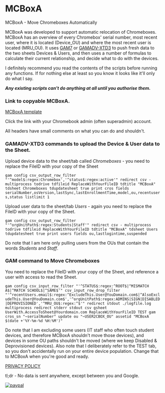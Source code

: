 # MCBoxA
MCBoxA - Move Chromeboxes Automatically

MCBoxA was developed to support automatic relocation of Chromeboxes. MCBoxA has an overview of every Chromebox' serial number, most recent user, where it is located (Device_OU) and where the most recent user is located (MRU_OU). It uses [GAM7](https://github.com/GAM-team/GAM) or [GAMADV-XTD3](https://github.com/taers232c/GAMADV-XTD3) to push fresh data to the two sheets Devices & Users, and then uses a number of formulas to calculate their current relationship, and decide what to do with the devices.						

I definitely recommend you read the contents of the scripts before running any functions. If for nothing else at least so you know it looks like it'll only do what I say.

_**Any existing scripts can't do anything at all until you authorise them.**_

### Link to copyable MCBoxA.

[MCBoxA template](https://docs.google.com/spreadsheets/d/1qT1E6aUzULE9KyI-_hLuPKOxyC3DgBN-Rxwbpc6GSQo/copy)

Click the link with your Chromebook admin (often superadmin) account.

All headers have small comments on what you can do and shouldn't.

### GAMADV-XTD3 commands to upload the Device & User data to the Sheet.

Upload device data to the sheet/tab called _Chromeboxes_ - you need to replace the FileID with your copy of the Sheet

```gam config csv_output_row_filter "'^model$:regex:Chromebox','^status$:regex:active'" redirect csv - multiprocess todrive tdfileid ReplaceWithYourFileID tdtitle "MCBoxA" tdsheet Chromeboxes tdupdatesheet true print cros fields serialNumber,osVersion,lastSync,lastEnrollmentTime,model,ou,recentusers,status listlimit 1```

Upload user data to the sheet/tab _Users_ - again you need to replace the FileID with your copy of the Sheet.

```gam config csv_output_row_filter "'^orgUnitPath$:regex:Students|Staff'" redirect csv - multiprocess todrive tdfileid ReplaceWithYourFileID tdtitle "MCBoxA" tdsheet Users tdupdatesheet true print users fields ou,lastlogintime,suspended```

Do note that I am here only pulling users from the OUs that contain the words _Students_ and _Staff_.

### GAM command to Move Chromeboxes
You need to replace the FileID with your copy of the Sheet, and reference a user with access to read the Sheet.

```gam config csv_input_row_filter "'^STATUS$:regex:^ROOT$|^MISMATCH A$|^MATCH SCHOOL$|^SAME$'" csv_input_row_drop_filter "'^recentUsers.email$:regex:^ExcludeThis.User@YouDomain.com$|^AlsoExcludeThis.User@YouDomain.com$','^orgUnitPath$:regex:ADMINS|SIGN|DISABLED|DEPROVISIONED','^MRU_OU$:regex:^$'" redirect stdout ./logfile.log multiprocess redirect stderr stdout csv gsheet UserWith.AccessToSheet@Yourdomain.com ReplaceWithYourFileID TEST gam cros_sn "~serialNumber" update ou "~USER2CBOX_OU" assetid "MCBoxA $(date +'%Y-%m-%d %H:%M')"```

Do note that I am excluding some users (IT staff who often touch student devices, and therefore MCBoxA shouldn't move those devices), and devices in some OU paths shouldn't be moved (where we keep Disabled & Deprovisioned devices). Also note that I deliberately refer to the TEST tab, so you don't accidentally run on your entire device population. Change that to MCBoxA when you're good and ready.

[PRIVACY POLICY](https://tools.no-substitute.com/pp)

tl;dr - No data is sent anywhere, except between you and Google.

[![paypal](https://www.paypalobjects.com/en_US/i/btn/btn_donateCC_LG.gif)](https://www.paypal.me/NoSubstitute/25USD)
